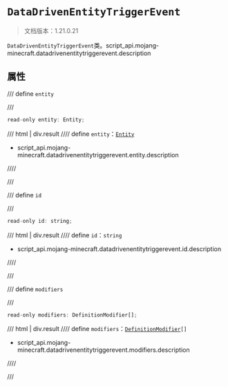 # `DataDrivenEntityTriggerEvent`

> 文档版本：1.21.0.21

`DataDrivenEntityTriggerEvent`类。script_api.mojang-minecraft.datadrivenentitytriggerevent.description

## 属性

/// define
`entity`


///

```js
read-only entity: Entity;
```

/// html | div.result
//// define
`entity`：[`Entity`](./entity.md)

- script_api.mojang-minecraft.datadrivenentitytriggerevent.entity.description


////

///


/// define
`id`


///

```js
read-only id: string;
```

/// html | div.result
//// define
`id`：`string`

- script_api.mojang-minecraft.datadrivenentitytriggerevent.id.description


////

///


/// define
`modifiers`


///

```js
read-only modifiers: DefinitionModifier[];
```

/// html | div.result
//// define
`modifiers`：<code><a href="../definitionmodifier/">DefinitionModifier</a>[]</code>

- script_api.mojang-minecraft.datadrivenentitytriggerevent.modifiers.description


////

///

